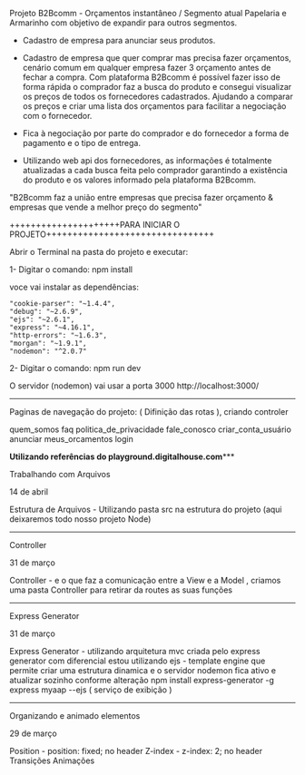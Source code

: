 Projeto B2Bcomm - Orçamentos instantâneo / Segmento atual Papelaria e Armarinho com objetivo de expandir para outros segmentos.

- Cadastro de empresa para anunciar seus produtos.

- Cadastro de empresa que quer comprar mas precisa fazer orçamentos, cenário comum em qualquer empresa fazer 3 orçamento antes de fechar a compra. Com plataforma B2Bcomm é possível fazer isso de forma rápida o comprador faz a busca do produto e consegui visualizar os preços de todos os fornecedores cadastrados. Ajudando a comparar os preços e criar uma lista dos orçamentos para facilitar a negociação com o fornecedor.

- Fica à negociação por parte do comprador e do fornecedor a forma de pagamento e o tipo de entrega.

- Utilizando web api dos fornecedores, as informações é totalmente atualizadas a cada busca feita pelo comprador garantindo a existência do produto e os valores informado pela plataforma B2Bcomm.

"B2Bcomm faz a união entre empresas que precisa fazer orçamento & empresas que vende a melhor preço do segmento"

+++++++++++++++++++++PARA INICIAR O PROJETO++++++++++++++++++++++++++++++++

Abrir o Terminal na pasta do projeto e executar:

1- Digitar o comando:  npm install
 
   voce vai instalar as dependências:

    "cookie-parser": "~1.4.4",
    "debug": "~2.6.9",
    "ejs": "~2.6.1",
    "express": "~4.16.1",
    "http-errors": "~1.6.3",
    "morgan": "~1.9.1",
    "nodemon": "^2.0.7"
  
2-  Digitar o comando: npm run dev

O servidor (nodemon) vai usar a porta 3000 
http://localhost:3000/


************************************************************************************************************

Paginas de navegação do projeto: (  Difinição das rotas ), criando controler

quem_somos
faq
politica_de_privacidade
fale_conosco
criar_conta_usuário
anunciar
meus_orcamentos
login



************Utilizando referências do playground.digitalhouse.com***************


Trabalhando com Arquivos

14 de abril

Estrutura de Arquivos - Utilizando pasta src na estrutura do projeto (aqui deixaremos todo nosso projeto Node)


-----------------------------------------------------------------------

Controller

31 de março

Controller - e o que faz a comunicação entre a View e a Model , criamos uma pasta Controller para retirar da routes as suas funções 

-----------------------------------------------------------------------

Express Generator

31 de março

Express Generator - utilizando arquitetura mvc criada pelo
express generator com diferencial estou
utilizando ejs - template engine que permite criar uma estrutura dinamica
e  o servidor nodemon fica ativo e atualizar sozinho conforme alteração
npm install express-generator -g
express myaap --ejs ( serviço de exibição )


-----------------------------------------------------------------------

Organizando e animado elementos

29 de março

Position -  position: fixed;  no header 
Z-index - z-index: 2; no header 
Transições
Animações